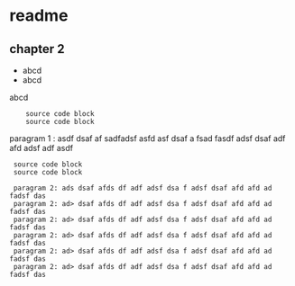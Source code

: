 # readme


## chapter 2

* abcd
* abcd

abcd

		source code block
		source code block

paragram 1 : asdf dsaf af sadfadsf asfd asf dsaf a fsad fasdf adsf dsaf adf afd adsf adf asdf 

	 source code block
	 source code block

	 paragram 2: ads dsaf afds df adf adsf dsa f adsf dsaf afd afd ad fadsf das 
	 paragram 2: ad> dsaf afds df adf adsf dsa f adsf dsaf afd afd ad fadsf das 
	 paragram 2: ad> dsaf afds df adf adsf dsa f adsf dsaf afd afd ad fadsf das 
	 paragram 2: ad> dsaf afds df adf adsf dsa f adsf dsaf afd afd ad fadsf das 
	 paragram 2: ad> dsaf afds df adf adsf dsa f adsf dsaf afd afd ad fadsf das 
	 paragram 2: ad> dsaf afds df adf adsf dsa f adsf dsaf afd afd ad fadsf das 


